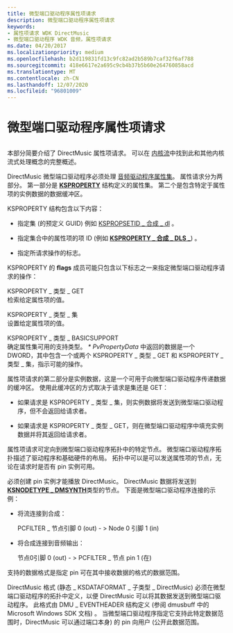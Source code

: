 ```yaml
---
title: 微型端口驱动程序属性项请求
description: 微型端口驱动程序属性项请求
keywords:
- 属性项请求 WDK DirectMusic
- 微型端口驱动程序 WDK 音频，属性项请求
ms.date: 04/20/2017
ms.localizationpriority: medium
ms.openlocfilehash: b2d119831fd13c9fc82ad2b589b7caf32f6af788
ms.sourcegitcommit: 418e6617e2a695c9cb4b37b5b60e264760858acd
ms.translationtype: MT
ms.contentlocale: zh-CN
ms.lasthandoff: 12/07/2020
ms.locfileid: "96801009"
---
```

# <a name="miniport-driver-property-item-requests"></a>微型端口驱动程序属性项请求


## <span id="miniport_driver_property_item_requests"></span><span id="MINIPORT_DRIVER_PROPERTY_ITEM_REQUESTS"></span>


本部分简要介绍了 DirectMusic 属性项请求。 可以在 [内核流](../stream/kernel-streaming.md)中找到此和其他内核流式处理概念的完整概述。

DirectMusic 微型端口驱动程序必须处理 [音频驱动程序属性集](./audio-drivers-property-sets.md)。 属性请求分为两部分。 第一部分是 [**KSPROPERTY**](/previous-versions/ff564262(v=vs.85)) 结构定义的属性集。 第二个是包含特定于属性项的实例数据的数据缓冲区。

KSPROPERTY 结构包含以下内容：

-   指定集 (的预定义 GUID) 例如 [KSPROPSETID \_ 合成 \_ dl](./kspropsetid-synth-dls.md) 。

-   指定集合中的属性项的项 ID (例如 [**KSPROPERTY \_ 合成 \_ DLS \_**](/previous-versions/ff537396(v=vs.85))) 。

-   指定所请求操作的标志。

KSPROPERTY 的 **flags** 成员可能只包含以下标志之一来指定微型端口驱动程序请求的操作：

<span id="KSPROPERTY_TYPE_GET"></span><span id="ksproperty_type_get"></span>KSPROPERTY \_ 类型 \_ GET  
检索给定属性项的值。

<span id="KSPROPERTY_TYPE_SET"></span><span id="ksproperty_type_set"></span>KSPROPERTY \_ 类型 \_ 集  
设置给定属性项的值。

<span id="KSPROPERTY_TYPE_BASICSUPPORT"></span><span id="ksproperty_type_basicsupport"></span>KSPROPERTY \_ 类型 \_ BASICSUPPORT  
确定属性集可用的支持类型。 *\* PvPropertyData* 中返回的数据是一个 DWORD，其中包含一个或两个 KSPROPERTY \_ 类型 \_ GET 和 KSPROPERTY \_ 类型 \_ 集，指示可能的操作。

属性项请求的第二部分是实例数据，这是一个可用于向微型端口驱动程序传递数据的缓冲区。 使用此缓冲区的方式取决于请求是集还是 GET：

-   如果请求是 KSPROPERTY \_ 类型 \_ 集，则实例数据将发送到微型端口驱动程序，但不会返回给请求者。

-   如果请求是 KSPROPERTY \_ 类型 \_ GET，则在微型端口驱动程序中填充实例数据并将其返回给请求者。

属性项请求可定向到微型端口驱动程序拓扑中的特定节点。 微型端口驱动程序拓扑描述了驱动程序和基础硬件的布局。 拓扑中可以是可以发送属性项的节点，无论在请求时是否有 pin 实例可用。

必须创建 pin 实例才能播放 DirectMusic。 DirectMusic 数据将发送到 [**KSNODETYPE \_ DMSYNTH**](./ksnodetype-dmsynth.md)类型的节点。 下面是微型端口驱动程序连接的示例：

-   将流连接到合成：

    PCFILTER \_ 节点引脚 0 (out) - &gt; Node 0 引脚 1 (in) 

-   将合成连接到音频输出：

    节点0引脚 0 (out) - &gt; PCFILTER \_ 节点 pin 1 (在) 

支持的数据格式是指定 pin 可在其中接收数据的格式的数据范围。

DirectMusic 格式 (静态 \_ KSDATAFORMAT \_ 子类型 \_ DirectMusic) 必须在微型端口驱动程序的拓扑中定义，以便 DirectMusic 可以将其数据发送到微型端口驱动程序。 此格式由 DMU \_ EVENTHEADER 结构定义 (参阅 dmusbuff 中的 Microsoft Windows SDK 文档) 。 当微型端口驱动程序指定它支持此特定数据范围时，DirectMusic 可以通过端口本身) 的 pin 向用户 (公开此数据范围。

 

